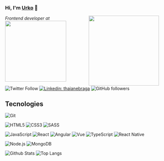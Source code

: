 ### Hi, I'm <a href="https://www.linkedin.com/in/urko-ruiz-ruiz/">Urko</a> 👋

<img align='right' src="https://media.giphy.com/media/ln7z2eWriiQAllfVcn/giphy.gif" width="230">
<p><em>Frontend developer at <a href="https://www.manomano.es"><img width="200" align="center" src="https://github-production-user-asset-6210df.s3.amazonaws.com/19885713/239628214-55114bd0-3dd7-481e-abe8-4ee21470633c.png"/></a></em></p>

![Twitter Follow](https://img.shields.io/twitter/follow/_uRuiz_?label=Follow)
[![Linkedin: thaianebraga](https://img.shields.io/badge/-Urko-blue?style=flat-square&logo=Linkedin&logoColor=white&link=https://www.linkedin.com/in/urko-ruiz-ruiz/)](https://www.linkedin.com/in/urko-ruiz-ruiz/)
![GitHub followers](https://img.shields.io/github/followers/uRuiz?label=Follow&style=social)

## Tecnologies
![Git](https://img.shields.io/badge/-Git-F05032?style=plastic&logo=git&logoColor=white)

![HTML5](https://img.shields.io/badge/-HTML5-E34F26?style=plastic&logo=html5&logoColor=white)
![CSS3](https://img.shields.io/badge/-CSS3-1572B6?style=plastic&logo=css3&logoColor=white)
![SASS](https://img.shields.io/badge/-SASS-CC6699?style=plastic&logo=sass&logoColor=white)

![JavaScript](https://img.shields.io/badge/-JavaScript-F7DF1E?style=plastic&logo=JavaScript&logoColor=black)
![React](https://img.shields.io/badge/-React-61DAFB?style=plastic&logo=react&logoColor=white)
![Angular](https://img.shields.io/badge/-Angular-DD0031?style=plastic&logo=angular)
![Vue](https://img.shields.io/badge/-Vue-green?style=plastic&logo=react&logoColor=white)
![TypeScript](https://img.shields.io/badge/-TypeScript-3178C6?style=plastic&logo=TypeScript&logoColor=white)
![React Native](https://img.shields.io/badge/-React%20Native-blue?style=plastic&logo=React&logoColor=white)

![Node.js](https://img.shields.io/badge/-Node.js-339933?style=plastic&logo=node.js&logoColor=white)
![MongoDB](https://img.shields.io/badge/-MongoDB-47A248?style=plastic&logo=MongoDB&logoColor=white)


![Github Stats](https://github-readme-stats-sigma-five.vercel.app/api?username=uRuiz&count_private=true&show_icons=true&include_all_commits=true)
![Top Langs](https://github-readme-stats-sigma-five.vercel.app/api/top-langs/?username=uRuiz&hide=TeX)
